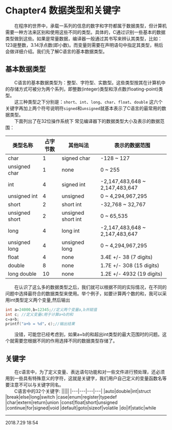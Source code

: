 # Chapter4 数据类型和关键字 
&emsp;&emsp;在程序的世界中，承载一系列的信息的数字和字符都属于数据类型，但计算机需要一种方法来区别和使用这些不同的类型。具体的，C通过识别一些基本的数据类型做到这些。如果是常量数据，编译器一般通过其书写来辨认其类型，比如：123是整数，3.14浮点数(即小数)。而变量则需要在声明语句中指定其类型，稍后会做详细介绍。我们先了解C语言的基本数据类型。 <br>
## 基本数据类型
&emsp;&emsp;C语言的基本数据类型为：整型、字符型、实数型。这些类型按其在计算机中的存储方式可被分为两个系列，即整数(integer)类型和浮点数(floating-point)类型。 <br>
&emsp;&emsp;这三种类型之下分别是：`short`、`int`、`long`、`char`、`float`、`double` 这六个关键字再加上两个符号说明符`signed`和`unsigned`就基本表示了C语言的最常用的数据类型。<br> 
&emsp;&emsp;下面列出了在32位操作系统下 常见编译器下的数据类型大小及表示的数据范围：

|类型名称|占字节数|其他叫法|表示的数据范围|
|----|---|---|---|
|char|1|signed char|-128 ~ 127|
|unsigned char|1|none|0 ~ 255|
|int|4|signed int|-2,147,483,648 ~ 2,147,483,647|
|unsigned int|4|unsigned|0 ~ 4,294,967,295|
|short|2|short int|-32,768 ~ 32,767|
|unsigned short|2|unsigned short int|0 ~ 65,535|
|long|4|long int|-2,147,483,648 ~ 2,147,483,647|
|unsigned long|4|unsigned long|0 ~ 4,294,967,295|
|float|4|none|3.4E +/- 38 (7 digits)|
|double|8|none|1.7E +/- 308 (15 digits)|
|long double|10|none|1.2E +/- 4932 (19 digits)|

&emsp;&emsp;在认识了这么多的数据类型之后，我们就可以根据不同的实际情况，在不同的问题中选择最符合的数据类型来使用。举个例子，如要计算两个数的和，我可以采用int类型定义两个变量,然后输出

```C
int a=24000,b=12345;//定义两个变量a,b并赋值
int c; //定义变量c用于计算a+b的和
c=a+b;
printf("a+b = %d"，c);//输出结果
```

&emsp;&emsp;没错，可能您已经考虑到，如果a+b的和超出int类型的最大范围时的问题。这个就需要您根据不同的作用选择不同的数据类型存储了。 

## 关键字
&emsp;&emsp;在c语言中，为了定义变量、表达语句功能和对一些文件进行预处理，还必须用到一些具有特殊意义的字符，这就是关键字，我们用户自己定义的变量函数名等要注意不可以与关键字同名。<br>
&emsp;&emsp;C语言中的32个关键字:
|||||
|---|---|---|---|
|auto|double|int|struct
|break|else|long|switch
|case|enum|register|typedef
|char|extern|return|union
|const|float|short|unsigned
|continue|for|signed|void
|default|goto|sizeof|volatile
|do|if|static|while

---
2018.7.29 18:54